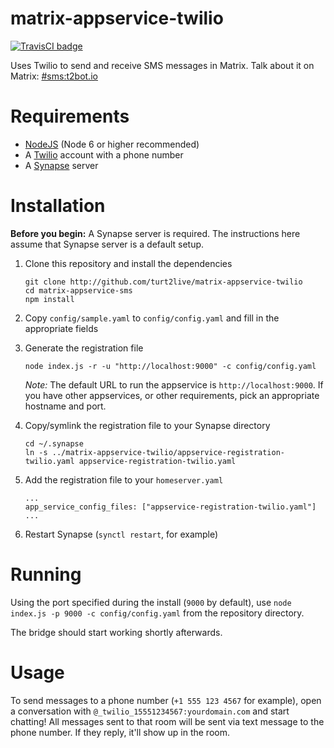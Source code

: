 # matrix-appservice-twilio

[![TravisCI badge](https://travis-ci.org/turt2live/matrix-appservice-twilio.svg?branch=master)](https://travis-ci.org/turt2live/matrix-appservice-sms)

Uses Twilio to send and receive SMS messages in Matrix. Talk about it on Matrix: [#sms:t2bot.io](https://matrix.to/#/#sms:t2bot.io)

# Requirements

* [NodeJS](https://nodejs.org/en/) (Node 6 or higher recommended)
* A [Twilio](https://twilio.com) account with a phone number
* A [Synapse](https://github.com/matrix-org/synapse) server

# Installation

**Before you begin:** A Synapse server is required. The instructions here assume that Synapse server is a default setup.

1. Clone this repository and install the dependencies
   ```
   git clone http://github.com/turt2live/matrix-appservice-twilio
   cd matrix-appservice-sms
   npm install
   ```

2. Copy `config/sample.yaml` to `config/config.yaml` and fill in the appropriate fields
3. Generate the registration file
   ```
   node index.js -r -u "http://localhost:9000" -c config/config.yaml
   ```
   *Note:* The default URL to run the appservice is `http://localhost:9000`. If you have other appservices, or other requirements, pick an appropriate hostname and port.

4. Copy/symlink the registration file to your Synapse directory
   ```
   cd ~/.synapse
   ln -s ../matrix-appservice-twilio/appservice-registration-twilio.yaml appservice-registration-twilio.yaml
   ```

5. Add the registration file to your `homeserver.yaml`
   ```
   ...
   app_service_config_files: ["appservice-registration-twilio.yaml"]
   ...
   ```

6. Restart Synapse (`synctl restart`, for example)

# Running

Using the port specified during the install (`9000` by default), use `node index.js -p 9000 -c config/config.yaml` from the repository directory.

The bridge should start working shortly afterwards.

# Usage

To send messages to a phone number (`+1 555 123 4567` for example), open a conversation with `@_twilio_15551234567:yourdomain.com` and start chatting! All messages sent to that room will be sent via text message to the phone number. If they reply, it'll show up in the room.
